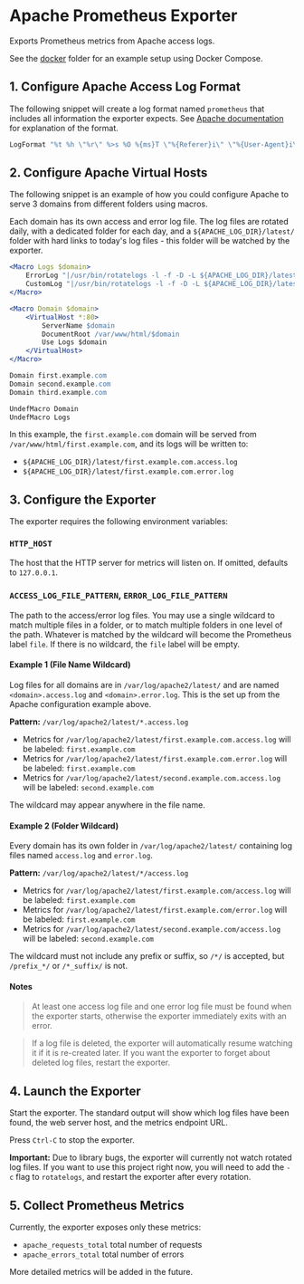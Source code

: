 # Apache Prometheus Exporter

Exports Prometheus metrics from Apache access logs.

See the [docker](./docker) folder for an example setup using Docker Compose.

## 1. Configure Apache Access Log Format

The following snippet will create a log format named `prometheus` that includes all information the exporter expects. See [Apache documentation](https://httpd.apache.org/docs/2.4/mod/mod_log_config.html#formats) for explanation of the format.

```apache
LogFormat "%t %h \"%r\" %>s %O %{ms}T \"%{Referer}i\" \"%{User-Agent}i\"" prometheus
```

## 2. Configure Apache Virtual Hosts

The following snippet is an example of how you could configure Apache to serve 3 domains from different folders using macros.

Each domain has its own access and error log file. The log files are rotated daily, with a dedicated folder for each day, and a `${APACHE_LOG_DIR}/latest/` folder with hard links to today's log files - this folder will be watched by the exporter.

```apache
<Macro Logs $domain>
	ErrorLog "|/usr/bin/rotatelogs -l -f -D -L ${APACHE_LOG_DIR}/latest/$domain.error.log ${APACHE_LOG_DIR}/%Y-%m-%d/$domain.error.log 86400"
	CustomLog "|/usr/bin/rotatelogs -l -f -D -L ${APACHE_LOG_DIR}/latest/$domain.access.log ${APACHE_LOG_DIR}/%Y-%m-%d/$domain.access.log 86400" prometheus
</Macro>

<Macro Domain $domain>
	<VirtualHost *:80>
		ServerName $domain
		DocumentRoot /var/www/html/$domain
		Use Logs $domain
	</VirtualHost>
</Macro>

Domain first.example.com
Domain second.example.com
Domain third.example.com

UndefMacro Domain
UndefMacro Logs
```

In this example, the `first.example.com` domain will be served from `/var/www/html/first.example.com`, and its logs will be written to:
- `${APACHE_LOG_DIR}/latest/first.example.com.access.log`
- `${APACHE_LOG_DIR}/latest/first.example.com.error.log`

## 3. Configure the Exporter

The exporter requires the following environment variables:

### `HTTP_HOST`

The host that the HTTP server for metrics will listen on. If omitted, defaults to `127.0.0.1`.

### `ACCESS_LOG_FILE_PATTERN`, `ERROR_LOG_FILE_PATTERN`

The path to the access/error log files. You may use a single wildcard to match multiple files in a folder, or to match multiple folders in one level of the path. Whatever is matched by the wildcard will become the Prometheus label `file`. If there is no wildcard, the `file` label will be empty.

#### Example 1 (File Name Wildcard)

Log files for all domains are in `/var/log/apache2/latest/` and are named `<domain>.access.log` and `<domain>.error.log`. This is the set up from the Apache configuration example above.

**Pattern:** `/var/log/apache2/latest/*.access.log`

- Metrics for `/var/log/apache2/latest/first.example.com.access.log` will be labeled: `first.example.com`
- Metrics for `/var/log/apache2/latest/first.example.com.error.log` will be labeled: `first.example.com`
- Metrics for `/var/log/apache2/latest/second.example.com.access.log` will be labeled: `second.example.com`

The wildcard may appear anywhere in the file name.

#### Example 2 (Folder Wildcard)

Every domain has its own folder in `/var/log/apache2/latest/` containing log files named `access.log` and `error.log`.

**Pattern:** `/var/log/apache2/latest/*/access.log`

- Metrics for `/var/log/apache2/latest/first.example.com/access.log` will be labeled: `first.example.com`
- Metrics for `/var/log/apache2/latest/first.example.com/error.log` will be labeled: `first.example.com`
- Metrics for `/var/log/apache2/latest/second.example.com/access.log` will be labeled: `second.example.com`

The wildcard must not include any prefix or suffix, so `/*/` is accepted, but `/prefix_*/` or `/*_suffix/` is not.

#### Notes

> At least one access log file and one error log file must be found when the exporter starts, otherwise the exporter immediately exits with an error.

> If a log file is deleted, the exporter will automatically resume watching it if it is re-created later. If you want the exporter to forget about deleted log files, restart the exporter.

## 4. Launch the Exporter

Start the exporter. The standard output will show which log files have been found, the web server host, and the metrics endpoint URL.

Press `Ctrl-C` to stop the exporter.

**Important:** Due to library bugs, the exporter will currently not watch rotated log files. If you want to use this project right now, you will need to add the `-c` flag to `rotatelogs`, and restart the exporter after every rotation.

## 5. Collect Prometheus Metrics

Currently, the exporter exposes only these metrics:

- `apache_requests_total` total number of requests
- `apache_errors_total` total number of errors

More detailed metrics will be added in the future.
